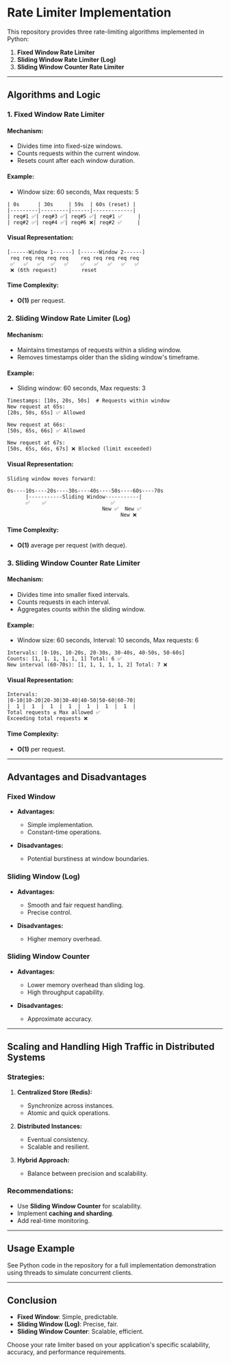 # Rate Limiter Implementation

This repository provides three rate-limiting algorithms implemented in Python:

1. **Fixed Window Rate Limiter**
2. **Sliding Window Rate Limiter (Log)**
3. **Sliding Window Counter Rate Limiter**

---

## Algorithms and Logic

### 1. Fixed Window Rate Limiter

#### Mechanism:

* Divides time into fixed-size windows.
* Counts requests within the current window.
* Resets count after each window duration.

#### Example:

* Window size: 60 seconds, Max requests: 5

```
| 0s      | 30s     | 59s  | 60s (reset) |
|---------|---------|------|-------------|
| req#1 ✅| req#3 ✅| req#5 ✅| req#1 ✅     |
| req#2 ✅| req#4 ✅| req#6 ❌| req#2 ✅     |
```

#### Visual Representation:

```
[------Window 1------] [------Window 2------]
 req req req req req    req req req req req
 ✅   ✅   ✅   ✅   ✅    ✅   ✅   ✅   ✅   ✅
 ❌ (6th request)        reset
```

#### Time Complexity:

* **O(1)** per request.

### 2. Sliding Window Rate Limiter (Log)

#### Mechanism:

* Maintains timestamps of requests within a sliding window.
* Removes timestamps older than the sliding window's timeframe.

#### Example:

* Sliding window: 60 seconds, Max requests: 3

```
Timestamps: [10s, 20s, 50s]  # Requests within window
New request at 65s:
[20s, 50s, 65s] ✅ Allowed

New request at 66s:
[50s, 65s, 66s] ✅ Allowed

New request at 67s:
[50s, 65s, 66s, 67s] ❌ Blocked (limit exceeded)
```

#### Visual Representation:

```
Sliding window moves forward:

0s----10s----20s----30s----40s----50s----60s----70s
      |-----------Sliding Window-----------|
      ✅    ✅                     ✅
                               New ✅  New ✅
                                     New ❌
```

#### Time Complexity:

* **O(1)** average per request (with deque).

### 3. Sliding Window Counter Rate Limiter

#### Mechanism:

* Divides time into smaller fixed intervals.
* Counts requests in each interval.
* Aggregates counts within the sliding window.

#### Example:

* Window size: 60 seconds, Interval: 10 seconds, Max requests: 6

```
Intervals: [0-10s, 10-20s, 20-30s, 30-40s, 40-50s, 50-60s]
Counts: [1, 1, 1, 1, 1, 1] Total: 6 ✅
New interval (60-70s): [1, 1, 1, 1, 1, 2] Total: 7 ❌
```

#### Visual Representation:

```
Intervals:
|0-10|10-20|20-30|30-40|40-50|50-60|60-70|
|  1 |  1  |  1  |  1  |  1  |  1  |  1  |
Total requests ≤ Max allowed ✅
Exceeding total requests ❌
```

#### Time Complexity:

* **O(1)** per request.

---

## Advantages and Disadvantages

### Fixed Window

* **Advantages:**

  * Simple implementation.
  * Constant-time operations.
* **Disadvantages:**

  * Potential burstiness at window boundaries.

### Sliding Window (Log)

* **Advantages:**

  * Smooth and fair request handling.
  * Precise control.
* **Disadvantages:**

  * Higher memory overhead.

### Sliding Window Counter

* **Advantages:**

  * Lower memory overhead than sliding log.
  * High throughput capability.
* **Disadvantages:**

  * Approximate accuracy.

---

## Scaling and Handling High Traffic in Distributed Systems

### Strategies:

1. **Centralized Store (Redis):**

   * Synchronize across instances.
   * Atomic and quick operations.

2. **Distributed Instances:**

   * Eventual consistency.
   * Scalable and resilient.

3. **Hybrid Approach:**

   * Balance between precision and scalability.

### Recommendations:

* Use **Sliding Window Counter** for scalability.
* Implement **caching and sharding**.
* Add real-time monitoring.

---

## Usage Example

See Python code in the repository for a full implementation demonstration using threads to simulate concurrent clients.

---

## Conclusion

* **Fixed Window**: Simple, predictable.
* **Sliding Window (Log)**: Precise, fair.
* **Sliding Window Counter**: Scalable, efficient.

Choose your rate limiter based on your application's specific scalability, accuracy, and performance requirements.
